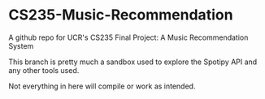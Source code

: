 # CS235-Music-Recommendation
A github repo for UCR's CS235 Final Project: A Music Recommendation System

This branch is pretty much a sandbox used to explore the Spotipy API and any other tools used.

Not everything in here will compile or work as intended.
